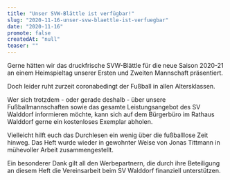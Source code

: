 ```yaml
---
title: "Unser SVW-Blättle ist verfügbar!"
slug: "2020-11-16-unser-svw-blaettle-ist-verfuegbar"
date: "2020-11-16"
promote: false
createdAt: "null"
teaser: ""
---
```

Gerne hätten wir das druckfrische SVW-Blättle für die neue Saison 2020-21 an einem Heimspieltag unserer Ersten und Zweiten Mannschaft präsentiert.

Doch leider ruht zurzeit coronabedingt der Fußball in allen Altersklassen.

Wer sich trotzdem - oder gerade deshalb - über unsere Fußballmannschaften sowie das gesamte Leistungsangebot des SV Walddorf informieren möchte, kann sich auf dem Bürgerbüro im Rathaus Walddorf gerne ein kostenloses Exemplar abholen.

Vielleicht hilft euch das Durchlesen ein wenig über die fußballlose Zeit hinweg. Das Heft wurde wieder in gewohnter Weise von Jonas Tittmann in mühevoller Arbeit zusammengestellt.

Ein besonderer Dank gilt all den Werbepartnern, die durch ihre Beteiligung an diesem Heft die Vereinsarbeit beim SV Walddorf finanziell unterstützen.
